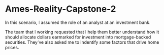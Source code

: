 # Ames-Reality-Capstone-2

In this scenario, I assumed the role of an analyst at an investment bank.

The team that I working requested that I help them better understand how it should allocate dollars earmarked for investment into mortgage-backed securities. They've also asked me to indentify some factors that drive home prices.
